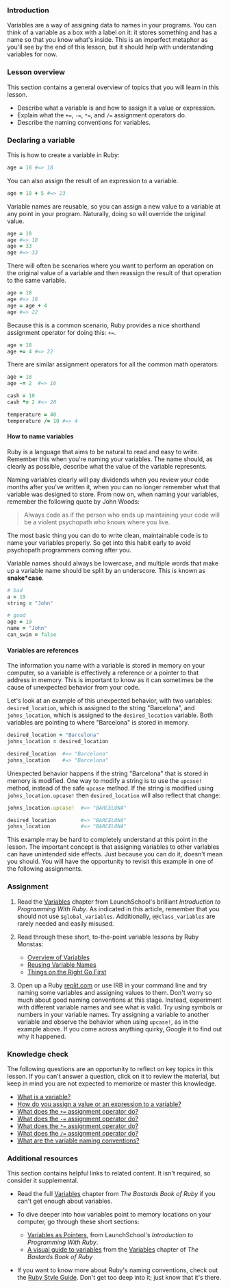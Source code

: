 ### Introduction

Variables are a way of assigning data to names in your programs. You can think of a variable as a box with a label on it: it stores something and has a name so that you know what's inside. This is an imperfect metaphor as you'll see by the end of this lesson, but it should help with understanding variables for now.

### Lesson overview

This section contains a general overview of topics that you will learn in this lesson.

- Describe what a variable is and how to assign it a value or expression.
- Explain what the `+=`, `-=`, `*=`, and `/=` assignment operators do.
- Describe the naming conventions for variables.

### Declaring a variable

This is how to create a variable in Ruby:

```ruby
age = 18 #=> 18
```

You can also assign the result of an expression to a variable.

```ruby
age = 18 + 5 #=> 23
```

Variable names are reusable, so you can assign a new value to a variable at any point in your program. Naturally, doing so will override the original value.

```ruby
age = 18
age #=> 18
age = 33
age #=> 33
```

There will often be scenarios where you want to perform an operation on the original value of a variable and then reassign the result of that operation to the same variable.

```ruby
age = 18
age #=> 18
age = age + 4
age #=> 22
```

Because this is a common scenario, <span id="add-assignment-operator">Ruby provides a nice shorthand assignment operator for doing this: `+=`</span>.

```ruby
age = 18
age += 4 #=> 22
```

<span id="non-add-assignment-operators">There are similar assignment operators for all the common math operators</span>:

```ruby
age = 18
age -= 2  #=> 16

cash = 10
cash *= 2 #=> 20

temperature = 40
temperature /= 10 #=> 4
```

#### How to name variables

Ruby is a language that aims to be natural to read and easy to write. Remember this when you're naming your variables. The name should, as clearly as possible, describe what the value of the variable represents.

Naming variables clearly will pay dividends when you review your code months after you've written it, when you can no longer remember what that variable was designed to store. From now on, when naming your variables, remember the following quote by John Woods:

> Always code as if the person who ends up maintaining your code will be a violent psychopath who knows where you live.

The most basic thing you can do to write clean, maintainable code is to name your variables properly. So get into this habit early to avoid psychopath programmers coming after you.

Variable names should always be lowercase, and multiple words that make up a variable name should be split by an underscore. This is known as **snake*case**.

```ruby
# bad
a = 19
string = "John"

# good
age = 19
name = "John"
can_swim = false
```

#### Variables are references

The information you name with a variable is stored in memory on your computer, so a variable is effectively a reference or a pointer to that address in memory. This is important to know as it can sometimes be the cause of unexpected behavior from your code.

Let's look at an example of this unexpected behavior, with two variables: `desired_location`, which is assigned to the string "Barcelona", and `johns_location`, which is assigned to the `desired_location` variable. Both variables are pointing to where "Barcelona" is stored in memory.

```ruby
desired_location = "Barcelona"
johns_location = desired_location

desired_location  #=> "Barcelona"
johns_location    #=> "Barcelona"
```

Unexpected behavior happens if the string "Barcelona" that is stored in memory is modified. One way to modify a string is to use the `upcase!` method, instead of the safe `upcase` method. If the string is modified using `johns_location.upcase!` then `desired_location` will also reflect that change:

```ruby
johns_location.upcase!  #=> "BARCELONA"

desired_location        #=> "BARCELONA"
johns_location          #=> "BARCELONA"
```

This example may be hard to completely understand at this point in the lesson. The important concept is that assigning variables to other variables can have unintended side effects. Just because you can do it, doesn't mean you should. You will have the opportunity to revisit this example in one of the following assignments.

### Assignment

<div class="lesson-content__panel" markdown="1">

1. Read the [Variables](https://launchschool.com/books/ruby/read/variables) chapter from LaunchSchool's brilliant *Introduction to Programming With Ruby*. As indicated in this article, remember that you should not use `$global_variables`. Additionally, `@@class_variables` are rarely needed and easily misused.
1. Read through these short, to-the-point variable lessons by Ruby Monstas:

      - [Overview of Variables](http://ruby-for-beginners.rubymonstas.org/variables.html)
      - [Reusing Variable Names](http://ruby-for-beginners.rubymonstas.org/variables/reusing_names.html)
      - [Things on the Right Go First](http://ruby-for-beginners.rubymonstas.org/variables/right_goes_first.html)

1. Open up a Ruby [replit.com](https://replit.com/languages/ruby) or use IRB in your command line and try naming some variables and assigning values to them. Don't worry so much about good naming conventions at this stage. Instead, experiment with different variable names and see what is valid. Try using symbols or numbers in your variable names. Try assigning a variable to another variable and observe the behavior when using `upcase!`, as in the example above. If you come across anything quirky, Google it to find out why it happened.

</div>

### Knowledge check

The following questions are an opportunity to reflect on key topics in this lesson. If you can't answer a question, click on it to review the material, but keep in mind you are not expected to memorize or master this knowledge.

- [What is a variable?](#introduction)
- [How do you assign a value or an expression to a variable?](#declaring-a-variable)
- [What does the `+=` assignment operator do?](#add-assignment-operator)
- [What does the `-=` assignment operator do?](#non-add-assignment-operators)
- [What does the `*=` assignment operator do?](#non-add-assignment-operators)
- [What does the `/=` assignment operator do?](#non-add-assignment-operators)
- [What are the variable naming conventions?](#how-to-name-variables)

### Additional resources

This section contains helpful links to related content. It isn't required, so consider it supplemental.

- Read the full [Variables](http://ruby.bastardsbook.com/chapters/variables) chapter from *The Bastards Book of Ruby* if you can't get enough about variables.
- To dive deeper into how variables point to memory locations on your computer, go through these short sections:

  - [Variables as Pointers](https://launchschool.com/books/ruby/read/more_stuff#variables_as_pointers), from LaunchSchool's *Introduction to Programming With Ruby*.
  - [A visual guide to variables](http://ruby.bastardsbook.com/chapters/variables/#visual-guide) from the [Variables](http://ruby.bastardsbook.com/chapters/variables) chapter of *The Bastards Book of Ruby*

- If you want to know more about Ruby's naming conventions, check out the [Ruby Style Guide](https://github.com/rubocop-hq/ruby-style-guide). Don't get too deep into it; just know that it's there.
